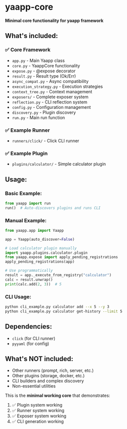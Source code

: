 # yaapp-core

**Minimal core functionality for yaapp framework**

## What's included:

### ✅ Core Framework
- `app.py` - Main Yaapp class
- `core.py` - YaappCore functionality  
- `expose.py` - @expose decorator
- `result.py` - Result type (Ok/Err)
- `async_compat.py` - Async compatibility
- `execution_strategy.py` - Execution strategies
- `context_tree.py` - Context management
- `exposers/` - Complete exposer system
- `reflection.py` - CLI reflection system
- `config.py` - Configuration management
- `discovery.py` - Plugin discovery
- `run.py` - Main run function

### ✅ Example Runner
- `runners/click/` - Click CLI runner

### ✅ Example Plugin  
- `plugins/calculator/` - Simple calculator plugin

## Usage:

### Basic Example:
```python
from yaapp import run
run()  # Auto-discovers plugins and runs CLI
```

### Manual Example:
```python
from yaapp.app import Yaapp

app = Yaapp(auto_discover=False)

# Load calculator plugin manually
import yaapp.plugins.calculator.plugin
from yaapp.expose import apply_pending_registrations
apply_pending_registrations(app)

# Use programmatically
result = app._execute_from_registry("calculator")
calc = result.unwrap()
print(calc.add(2, 3))  # 5
```

### CLI Usage:
```bash
python cli_example.py calculator add --x 5 --y 3
python cli_example.py calculator get-history --limit 5
```

## Dependencies:
- `click` (for CLI runner)
- `pyyaml` (for config)

## What's NOT included:
- Other runners (prompt, rich, server, etc.)
- Other plugins (storage, docker, etc.)
- CLI builders and complex discovery
- Non-essential utilities

This is the **minimal working core** that demonstrates:
1. ✅ Plugin system working
2. ✅ Runner system working  
3. ✅ Exposer system working
4. ✅ CLI generation working